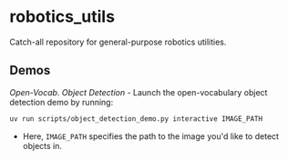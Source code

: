 # robotics_utils

Catch-all repository for general-purpose robotics utilities.

## Demos

_Open-Vocab. Object Detection_ - Launch the open-vocabulary object detection demo by running:

```bash
uv run scripts/object_detection_demo.py interactive IMAGE_PATH
```

- Here, `IMAGE_PATH` specifies the path to the image you'd like to detect objects in.
